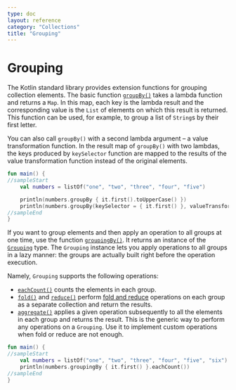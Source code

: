 ```yaml
---
type: doc
layout: reference
category: "Collections"
title: "Grouping"
---
```


# Grouping

The Kotlin standard library provides extension functions for grouping collection elements.
The basic function [`groupBy()`](https://kotlinlang.org/api/latest/jvm/stdlib/kotlin.collections/group-by.html) takes a lambda function and returns a `Map`.
In this map, each key is the lambda result and the corresponding value is the `List` of elements on which this result is returned.
This function can be used, for example, to group a list of `String`s by their first letter. 

You can also call `groupBy()` with a second lambda argument – a value transformation function.
In the result map of `groupBy()` with two lambdas, the keys produced by `keySelector` function are mapped to the results of the value transformation function instead of the original elements.



```kotlin
fun main() {
//sampleStart
    val numbers = listOf("one", "two", "three", "four", "five")

    println(numbers.groupBy { it.first().toUpperCase() })
    println(numbers.groupBy(keySelector = { it.first() }, valueTransform = { it.toUpperCase() }))
//sampleEnd
}
```


If you want to group elements and then apply an operation to all groups at one time, use the function [`groupingBy()`](https://kotlinlang.org/api/latest/jvm/stdlib/kotlin.collections/grouping-by.html).
It returns an instance of the [`Grouping`](https://kotlinlang.org/api/latest/jvm/stdlib/kotlin.collections/-grouping/index.html) type.
The `Grouping` instance lets you apply operations to all groups in a lazy manner: the groups are actually built right before the operation execution.

Namely, `Grouping` supports the following operations:

* [`eachCount()`](https://kotlinlang.org/api/latest/jvm/stdlib/kotlin.collections/each-count.html) counts the elements in each group.
* [`fold()`](https://kotlinlang.org/api/latest/jvm/stdlib/kotlin.collections/fold.html) and [`reduce()`](https://kotlinlang.org/api/latest/jvm/stdlib/kotlin.collections/reduce.html) perform [fold and reduce](collection-aggregate.html#fold-and-reduce) operations on each group as a separate collection and return the results.
* [`aggregate()`](https://kotlinlang.org/api/latest/jvm/stdlib/kotlin.collections/aggregate.html) applies a given operation subsequently to all the elements in each group and returns the result.
   This is the generic way to perform any operations on a `Grouping`. Use it to implement custom operations when fold or reduce are not enough.



```kotlin
fun main() {
//sampleStart
    val numbers = listOf("one", "two", "three", "four", "five", "six")
    println(numbers.groupingBy { it.first() }.eachCount())
//sampleEnd
}
```


